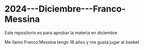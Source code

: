 # 2024---Diciembre---Franco-Messina
Este repositorio es para aprobar la materia en diciembre

Me llamo Franco Messina tengo 18 años y me gusta jugar al basket
